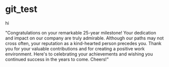 # git_test

hi

"Congratulations on your remarkable 25-year milestone! Your dedication and impact on our company are truly admirable. Although our paths may not cross often, your reputation as a kind-hearted person precedes you. Thank you for your valuable contributions and for creating a positive work environment. Here's to celebrating your achievements and wishing you continued success in the years to come. Cheers!"
